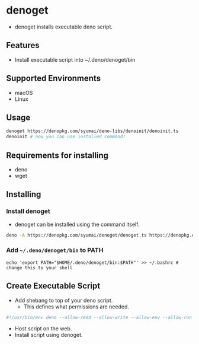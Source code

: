 # denoget

- denoget installs executable deno script.

## Features

- Install executable script into ~/.deno/denoget/bin

## Supported Environments

- macOS
- Linux

## Usage

```sh
denoget https://denopkg.com/syumai/deno-libs/denoinit/denoinit.ts
denoinit # now you can use installed command!
```

## Requirements for installing

- deno
- wget

## Installing

### Install denoget

- denoget can be installed using the command itself.

```sh
deno -A https://denopkg.com/syumai/denoget/denoget.ts https://denopkg.com/syumai/denoget/denoget.ts
```

### Add `~/.deno/denoget/bin` to PATH

```
echo 'export PATH="$HOME/.deno/denoget/bin:$PATH"' >> ~/.bashrc # change this to your shell
```

## Create Executable Script

- Add shebang to top of your deno script.
  - This defines what permissions are needed.

```sh
#!/usr/bin/env deno --allow-read --allow-write --allow-env --allow-run
```

- Host script on the web.
- Install script using denoget.
